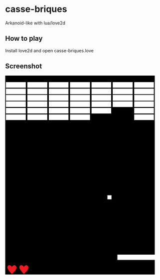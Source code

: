 # casse-briques

Arkanoid-like with lua/love2d

## How to play

Install love2d and open casse-briques.love

## Screenshot

![Image of casse-briques](screenshot.png)